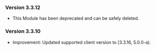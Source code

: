 ### Version 3.3.12

- This Module has been deprecated and can be safely deleted.

### Version 3.3.10

- Improvement: Updated supported client version to [3.3.16, 5.0.0-a).
